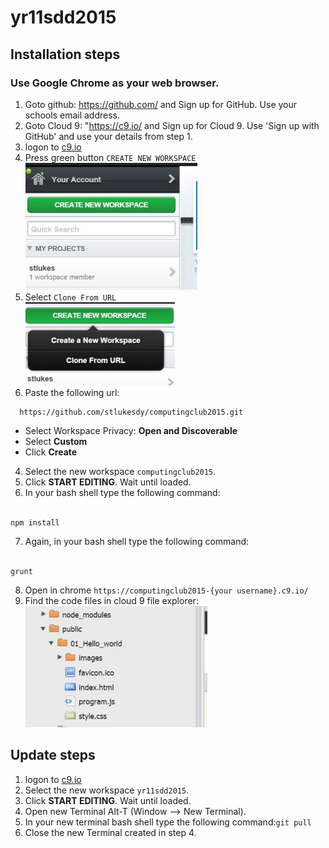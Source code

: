 # yr11sdd2015

## Installation steps

### Use Google Chrome as your web browser.

1. Goto github: https://github.com/ and Sign up for GitHub. Use your schools email address.
2. Goto Cloud 9: "https://c9.io/ and Sign up for Cloud 9. Use 'Sign up with GitHub' and use your details from step 1.
3. logon to <a href="https://c9.io" target="_blank">c9.io</a>
4. Press green button `CREATE NEW WORKSPACE`<br />
![Create new workspce](public/images/001.jpeg)
5. Select `Clone From URL`<br />
  ![Create new workspce](public/images/002.jpeg)<br />
6. Paste the following url: 
```
  https://github.com/stlukesdy/computingclub2015.git
```

  - Select Workspace Privacy: **Open and Discoverable**<br />
  - Select **Custom**<br />
  - Click **Create**<br />

4. Select the new workspace `computingclub2015`.
5. Click **START EDITING**. Wait until loaded.
6. In your bash shell type the following command:<br /><br />
```
npm install
```
7. Again, in your bash shell type the following command:<br /><br />
```
grunt
```

8. Open in chrome `https://computingclub2015-{your username}.c9.io/`
9. Find the code files in cloud 9 file explorer:<br />
![Create new workspce](public/images/004.jpeg)


## Update steps


1. logon to <a href="https://c9.io" target="_blank">c9.io</a>
2. Select the new workspace `yr11sdd2015`.
3. Click **START EDITING**. Wait until loaded.
4. Open new Terminal Alt-T (Window --> New Terminal).
5. In your new terminal bash shell type the following command:`git pull`
6. Close the new Terminal created in step 4.
